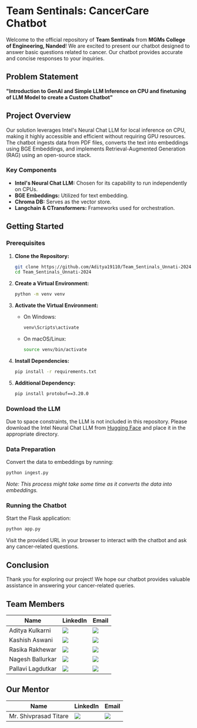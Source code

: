 # Team Sentinals: CancerCare Chatbot

Welcome to the official repository of **Team Sentinals** from **MGMs College of Engineering, Nanded**! We are excited to present our chatbot designed to answer basic questions related to cancer. Our chatbot provides accurate and concise responses to your inquiries.

## Problem Statement
**"Introduction to GenAI and Simple LLM Inference on CPU and finetuning of LLM Model to create a Custom Chatbot"**

## Project Overview
Our solution leverages Intel's Neural Chat LLM for local inference on CPU, making it highly accessible and efficient without requiring GPU resources. The chatbot ingests data from PDF files, converts the text into embeddings using BGE Embeddings, and implements Retrieval-Augmented Generation (RAG) using an open-source stack.

### Key Components
- **Intel's Neural Chat LLM:** Chosen for its capability to run independently on CPUs.
- **BGE Embeddings:** Utilized for text embedding.
- **Chroma DB:** Serves as the vector store.
- **Langchain & CTransformers:** Frameworks used for orchestration.

## Getting Started

### Prerequisites
1. **Clone the Repository:**
   ```bash
   git clone https://github.com/Aditya19110/Team_Sentinals_Unnati-2024
   cd Team_Sentinals_Unnati-2024
   ```

2. **Create a Virtual Environment:**
   ```bash
   python -m venv venv
   ```

3. **Activate the Virtual Environment:**
   - On Windows:
     ```bash
     venv\Scripts\activate
     ```
   - On macOS/Linux:
     ```bash
     source venv/bin/activate
     ```

4. **Install Dependencies:**
   ```bash
   pip install -r requirements.txt
   ```

5. **Additional Dependency:**
   ```bash
   pip install protobuf==3.20.0
   ```

### Download the LLM
Due to space constraints, the LLM is not included in this repository. Please download the Intel Neural Chat LLM from [Hugging Face](https://huggingface.co/TheBloke/neural-chat-7B-v3-1-GGUF/blob/main/neural-chat-7b-v3-1.Q4_K_M.gguf) and place it in the appropriate directory.

### Data Preparation
Convert the data to embeddings by running:
```bash
python ingest.py
```
*Note: This process might take some time as it converts the data into embeddings.*

### Running the Chatbot
Start the Flask application:
```bash
python app.py
```

Visit the provided URL in your browser to interact with the chatbot and ask any cancer-related questions.

## Conclusion
Thank you for exploring our project! We hope our chatbot provides valuable assistance in answering your cancer-related queries.

## Team Members

| Name               | LinkedIn | Email                    |
|--------------------|----------|--------------------------|
| Aditya Kulkarni    | [<img src="https://img.icons8.com/fluent/48/000000/linkedin.png"/>](https://www.linkedin.com/in/aditya191103) | [<img src="https://img.icons8.com/fluent/48/000000/email.png"/>](mailto:kulkarniaditya262@gmail.com) |
| Kashish Aswani     | [<img src="https://img.icons8.com/fluent/48/000000/linkedin.png"/>](https://www.linkedin.com/in/kashish-aswani-1780a2259/) | [<img src="https://img.icons8.com/fluent/48/000000/email.png"/>](mailto:kashishaswani18@gmail.com) |
| Rasika Rakhewar    | [<img src="https://img.icons8.com/fluent/48/000000/linkedin.png"/>](https://www.linkedin.com/in/rasika-rakhewar-2a5158256/) | [<img src="https://img.icons8.com/fluent/48/000000/email.png"/>](mailto:rasikarakhewar3010@gmail.com) |
| Nagesh Ballurkar   | [<img src="https://img.icons8.com/fluent/48/000000/linkedin.png"/>](https://www.linkedin.com/in/nagesh-ballurkar-9362a12b7/) | [<img src="https://img.icons8.com/fluent/48/000000/email.png"/>](mailto:nageshballurkar2003@gmail.com) |
| Pallavi Lagdutkar | [<img src="https://img.icons8.com/fluent/48/000000/linkedin.png"/>](https://www.linkedin.com/in/pallavilaglludkar) | [<img src="https://img.icons8.com/fluent/48/000000/email.png"/>](mailto:Pallavilgdutkar@gmail.com) |

## Our Mentor

| Name               | LinkedIn | Email                    |
|--------------------|----------|--------------------------|
| Mr. Shivprasad Titare   | [<img src="https://img.icons8.com/fluent/48/000000/linkedin.png"/>](https://www.linkedin.com/in/shivprasad-titare-11668825/) | [<img src="https://img.icons8.com/fluent/48/000000/email.png"/>](mailto:titare_si@mgmcen.ac.in) |

